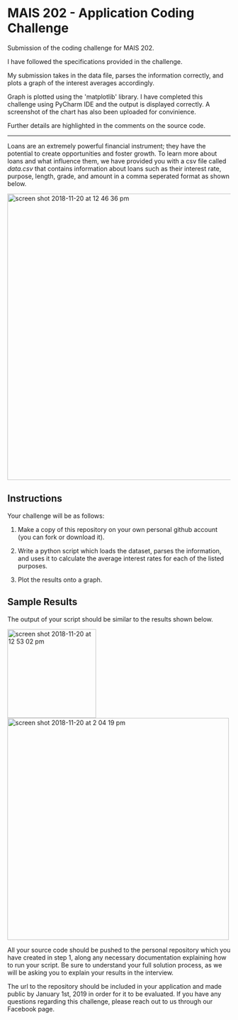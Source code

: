 # MAIS 202 - Application Coding Challenge

Submission of the coding challenge for MAIS 202.

I have followed the specifications provided in the challenge.

My submission takes in the data file, parses the information correctly, and plots a graph of the interest averages accordingly.

Graph is plotted using the 'matplotlib' library. I have completed this challenge using PyCharm IDE and the output is displayed correctly. A screenshot of the chart has also been uploaded for convinience. 

Further details are highlighted in the comments on the source code.

---------------------------------------------------------------------------------------------------------
Loans are an extremely powerful financial instrument; they have the potential to create opportunities and foster growth. To learn more about loans and what influence them, we have provided you with a csv file called *data.csv* that contains information about loans such as their interest rate, purpose, length, grade, and amount in a comma seperated format as shown below.

<img width="645" alt="screen shot 2018-11-20 at 12 46 36 pm" src="https://user-images.githubusercontent.com/10730760/48796196-fc966b80-eccc-11e8-838e-720310b743c3.png">

## Instructions

Your challenge will be as follows:

1. Make a copy of this repository on your own personal github account (you can fork or download it). 

2. Write a python script which loads the dataset, parses the information, and uses it to calculate the average interest rates for each of the listed purposes. 

3. Plot the results onto a graph.

## Sample Results

The output of your script should be similar to the results shown below. 

<div style="display=block;">

<img width="200" alt="screen shot 2018-11-20 at 12 53 02 pm" src="https://user-images.githubusercontent.com/17223266/50552772-788ab880-0c68-11e9-81d1-9441d1cc858a.png" style="float=left;">

<img width="500" alt="screen shot 2018-11-20 at 2 04 19 pm" src="https://user-images.githubusercontent.com/10730760/48796324-4717e800-eccd-11e8-9b14-a479928905f3.png" style="float=left;">

</div>


All your source code should be pushed to the personal repository which you have created in step 1, along any necessary documentation explaining how to run your script. Be sure to understand your full solution process, as we will be asking you to explain your results in the interview.

The url to the repository should be included in your application and made public by January 1st, 2019 in order for it to be evaluated. If you have any questions regarding this challenge, please reach out to us through our Facebook page. 
